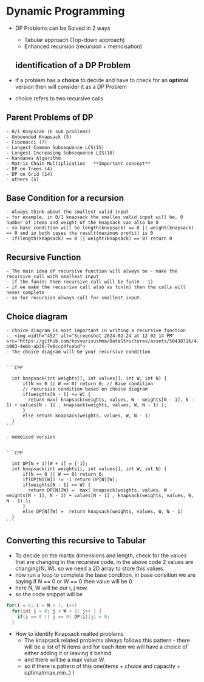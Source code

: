 # Dynamic Programming

- DP Problems can be Solved in 2 ways
    - Tabular approach (Top-down approach)
    - Enhanced recursion (recursion + memoisation)

   ## identification of a DP Problem
 - if a problem has a **choice** to decide and have to check for an **optimal** version then will consider it as a DP Problem
 - choice refers to two recursive calls

  ## Parent Problems of DP
    - 0/1 Knapscak (6 sub problems)
    - Unbounded Knapsack (5)
    - Fibonacci (7)
    - Longest Common Subsequence LCS(15)
    - Longest Increasing Subsequence LIS(10)
    - Kandanes Algorithm
    - Matrix Chain Multiplication   **Important concept**
    - DP on Trees (4)
    - DP on Grid (14)
    - others (5)
 
## Base Condition for a recursion
    - Always think about the smallest valid input
    - for example, in 0/1 knapsack the smalles valid input will be, 0 number of items and weight of the knapsack can also be 0
    - so base condition will be length(knapsack) == 0 || weight(knapsack) == 0 and in both cases the result(maximum profit) is 0
    - if(length(knapsack) == 0 || weight(knapsack) == 0) return 0

## Recursive Function
    - The main idea of recursive function will always be - make the recursive call with smallest input
    - if the fun(n) then recursive call will be fun(n - 1)
    - if we make the recusrive call also as fun(n) then the calls will never complete
    - so for recursion always call for smallest input.
 
 
 ## Choice diagram
    - choice diagram is most important in writing a recursive function
    -  <img width="452" alt="Screenshot 2024-02-24 at 12 02 14 PM" src="https://github.com/kovvurisushma/DataStructures/assets/50438716/423e5076-b903-4ebb-ab36-7e0ccd4fcebd">
    - The choice diagram will be your recursive condition
    
  
    ```CPP
    
      int knapsack(int weights[], int values[], int W, int N) {
          if(N == 0 || W == 0) return 0; // Base condition
          // recursive condition based on choice diagram
          if(weights[N - 1] <= W) {
            return max( knapsack(weights, values, W - weights[N - 1], N - 1) + values[N - 1] , knapsack(weights, values, W, N - 1) );
          }
          else return knapsack(weights, values, W, N - 1)
      }
    ```

    - memoised version
       

    ```CPP
    
      int DP[N + 1][W + 1] = {-1}; 
      int knapsack(int weights[], int values[], int W, int N) {
          if(N == 0 || W == 0) return 0; 
          if(DP[N][W]) != -1 return DP[N][W]; 
          if(weights[N - 1] <= W) {
            return DP[N][W] =  max( knapsack(weights, values, W - weights[N - 1], N - 1) + values[N - 1] , knapsack(weights, values, W, N - 1) );
          }
          else DP[N][W] =  return knapsack(weights, values, W, N - 1)
      }
    ```

## Converting this recursive to Tabular
  - To decide on the martix dimensions and length, check for the values that are changing in the recursive code, in the above code 2 values are changing(N, W). so we need a 2D array to store this values.
  - now run a loop to complete the base condition, in base consition we are saying if N == 0 or W == 0 then value will be 0
  - here N, W will be our i, j now.
  - so the code snippet will be

   ```CPP
   for(i = 0; i < N + 1; i++)
     for(int j = 0; j < W + 1; j++ ) {
       if(i == 0 || j == 0) DP[i][j] = 0;
     }
  ```

  - How to identify Knapsack realted problems
    - The knapsack related problems always follows this pattern - there will be a list of N items and for each item we will have a choice of either adding it or leaving it behind.
    - and there will be a max value W.
    - so if there is pattern of this one(items + choice and capacity + optimal(max,min..) ) 

    

